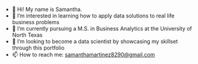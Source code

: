 - 👋 Hi! My name is Samantha. 
- 👀 I’m interested in learning how to apply data solutions to real life business problems
- 🌱 I’m currently pursuing a M.S. in Business Analytics at the University of North Texas
- 💞️ I’m looking to become a data scientist by showcasing my skillset through this portfolio
- 📫 How to reach me: samanthamartinez8290@gmail.com

<!---
sammii8290/sammii8290 is a ✨ special ✨ repository because its `README.md` (this file) appears on your GitHub profile.
You can click the Preview link to take a look at your changes.
--->
